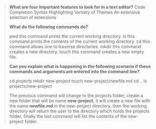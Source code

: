 >**What are four important features to look for in a text editor?**
>Code Completion
>Syntax Highlighting
>Vartiety of Themes
>An extensive selection of extensions
>
>**What do the following commands do?**
>
>pwd this command prints the current working directory.
>ls this command prints the contents of the current working directory.
>cd this command allows one to traverse directories.
>mkdir this command creates a new directory.
>touch this command creates a new empty file.
>
>**Can you explain what is happening in the following scenario if these commands and arguments are entered into the command line?**
>
>cd projects
>mkdir new-project
>touch new-project/newfile.md
>cd ..
>ls projects/new-project
>
>The previous command will change to the projects folder, create a new folder that will be name **new-project**, it will create a new file with the name **newfile.md** in the new-project directory, then the working directory will return the user to the directory which holds the projects folder, finally the last command will list the contents of the new-project folder.
